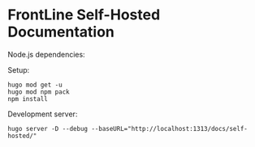 # FrontLine Self-Hosted Documentation

Node.js dependencies:

Setup:

```
hugo mod get -u 
hugo mod npm pack
npm install
```

Development server:

```
hugo server -D --debug --baseURL="http://localhost:1313/docs/self-hosted/"
```
